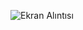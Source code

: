 ![Ekran Alıntısı](https://github.com/damilakaya/LoginPage/assets/99400777/e167b197-d778-4055-93cf-376323626cc3)
